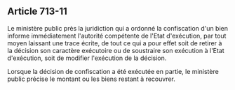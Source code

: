 Article 713-11
----
Le ministère public près la juridiction qui a ordonné la confiscation d'un bien
informe immédiatement l'autorité compétente de l'Etat d'exécution, par tout
moyen laissant une trace écrite, de tout ce qui a pour effet soit de retirer à
la décision son caractère exécutoire ou de soustraire son exécution à l'Etat
d'exécution, soit de modifier l'exécution de la décision.

Lorsque la décision de confiscation a été exécutée en partie, le ministère
public précise le montant ou les biens restant à recouvrer.
